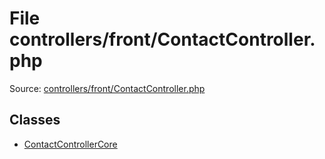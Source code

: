 File controllers/front/ContactController.php
=========

Source: [controllers/front/ContactController.php](https://github.com/PrestaShop/PrestaShop/blob/1.5.2.0/controllers/front/ContactController.php)


Classes
-------

* [ContactControllerCore](class.ContactControllerCore.md)

